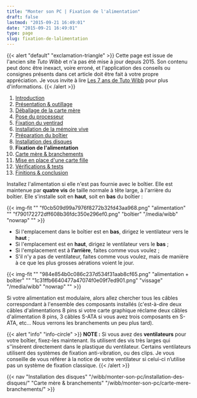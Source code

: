 ```yaml
---
title: "Monter son PC | Fixation de l'alimentation"
draft: false
lastmod: "2015-09-21 16:49:01"
date: "2015-09-21 16:49:01"
type: page
slug: fixation-de-lalimentation
---
```


{{< alert "default" "exclamation-triangle" >}}
Cette page est issue de l'ancien site _Tuto Wibb_ et n'a pas été mise à jour depuis 2015. Son contenu peut donc être inexact, voire erroné, et l'application des conseils ou consignes présents dans cet article doit être fait à votre propre appréciation. Je vous invite à lire [Les 7 ans de Tuto Wibb](/actus/les-7-ans-de-tuto-wibb/) pour plus d'informations.
{{< /alert >}}

1. [Introduction](/wibb/monter-son-pc/)
2. [Présentation & outillage](/wibb/monter-son-pc/presentation-outillage/)
3. [Déballage de la carte mère](/wibb/monter-son-pc/deballage-de-la-carte-mere/)
4. [Pose du processeur](/wibb/monter-son-pc/pose-du-processeur/)
5. [Fixation du ventirad](/wibb/monter-son-pc/fixation-du-ventirad/)
6. [Installation de la mémoire vive](/wibb/monter-son-pc/installation-de-la-memoire-vive/)
7. [Préparation du boîtier](/wibb/monter-son-pc/preparation-du-boitier/)
8. [Installation des disques](/wibb/monter-son-pc/installation-des-disques/)
9. **Fixation de l'alimentation**
10. [Carte mère & branchements](/wibb/monter-son-pc/carte-mere-branchements/)
11. [Mise en place d'une carte fille](/wibb/monter-son-pc/mise-en-place-dune-carte-fille/)
12. [Vérifications & tests](/wibb/monter-son-pc/verifications-tests/)
13. [Finitions & conclusion](/wibb/monter-son-pc/finitions-conclusion/)

Installez l'alimentation si elle n'est pas fournie avec le boîtier. Elle est maintenue par **quatre vis** de taille normale à tête large, à l'arrière du boîtier. Elle s'installe soit en **haut**, soit en **bas** du boîtier :

{{< img-fit
    "" "f0cb509d99a7976f8272b32fd43aa968.png" "alimentation"
    "" "f790172272dff608b36fdc350e296ef0.png" "boîtier"
    "/media/wibb" "nowrap" "" >}}

- Si l'emplacement dans le boîtier est en **bas**, dirigez le ventilateur vers le **haut** ;
- Si l'emplacement est en **haut**, dirigez le ventilateur vers le **bas** ;
- Si l'emplacement est à **l’arrière**, faites comme vous voulez ;
- S'il n'y a pas de ventilateur, faites comme vous voulez, mais de manière à ce que les plus grosses aérations voient le jour.

{{< img-fit
    "" "984e854b0c086c237d534f31aab8cf65.png" "alimentation + boîtier"
    "" "1c31ffb6640477a47074f0e09f7ed901.png" "vissage"
    "/media/wibb" "nowrap" "" >}}

Si votre alimentation est modulaire, alors allez chercher tous les câbles correspondant à l'ensemble des composants installés (c'est-à-dire deux câbles d'alimentations 8 pins si votre carte graphique réclame deux câbles d'alimentation 8 pins, 3 câbles S-ATA si vous avez trois composants en S-ATA, etc… Nous verrons les branchements un peu plus tard).

{{< alert "info" "info-circle" >}}
**NOTE :** Si vous avez des **ventilateurs** pour votre boîtier, fixez-les maintenant. Ils utilisent des vis très larges qui s’’insèrent directement dans le plastique du ventilateur. Certains ventilateurs utilisent des systèmes de fixation anti-vibration, ou des clips. Je vous conseille de vous référer à la notice de votre ventilateur si celui-ci n’utilise pas un système de fixation classique.
{{< /alert >}}

{{< nav
    "Installation des disques" "/wibb/monter-son-pc/installation-des-disques/"
    "Carte mère & branchements" "/wibb/monter-son-pc/carte-mere-branchements/" >}}